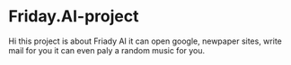 # Friday.AI-project
Hi this project is about Friady AI  it can open google, newpaper sites, write mail for you it can even paly a random music for you.
